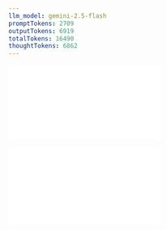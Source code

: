 ```yaml
---
llm_model: gemini-2.5-flash
promptTokens: 2709
outputTokens: 6919
totalTokens: 16490
thoughtTokens: 6862
---
```


![@](steps/prompt.4a5d2bd5.md)

![@](steps/response.12d08329.md)